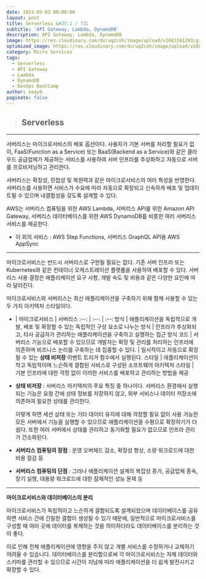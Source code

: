 ```yaml
---
date: 2023-05-03 00:00:00
layout: post
title: Serverless &#35;1 / TIL
subtitle: 'API Gateway, Lambda, DynamoDB'
description: API Gateway, Lambda, DynamoDB
image: https://res.cloudinary.com/duruq2coh/image/upload/v1683161283/gitio/msa_b5yogy.png
optimized_image: https://res.cloudinary.com/duruq2coh/image/upload/v1683161283/gitio/msa_b5yogy.png
category: Micro Services
tags:
  - Serverless
  - API Gateway
  - Lambda
  - DynamoDB
  - DevOps BootCamp
author: seay0
paginate: false
---
```


> ## **Serverless** 
---

서버리스는 마이크로서비스의 배포 옵션이다. 사용자가 기본 서버를 처리할 필요가 없이, FaaS(Function as a Service) 또는 BaaS(Backend as a Service)와 같은 클라우드 공급업체가 제공하는 서비스를 사용하여 서버 인프라를 추상화하고 자동으로 서버를 프로비저닝하고 관리한다.

서버리스는 확장성, 민첩성 및 복원력과 같은 마이크로서비스의 여러 특성을 반영한다. 서버리스를 사용하면 서비스가 수요에 따라 자동으로 확장되고 신속하게 배포 및 업데이트될 수 있으며 내결함성을 갖도록 설계할 수 있다.

AWS는 서버리스 컴퓨팅을 위한 AWS Lambda, 서버리스 API를 위한 Amazon API Gateway, 서버리스 데이터베이스를 위한 AWS DynamoDB를 비롯한 여러 서버리스 서비스를 제공한다. 
- 이 외의 서비스 : AWS Step Functions, 서버리스 GraphQL API용 AWS AppSync

---

마이크로서비스는 반드시 서버리스로 구현될 필요는 없다. 기존 서버 인프라 또는 Kubernetes와 같은 컨테이너 오케스트레이션 플랫폼을 사용하여 배포할 수 있다. 서버리스 사용 결정은 애플리케이션 요구 사항, 개발 속도 및 비용과 같은 다양한 요인에 따라 달라진다.

마이크로서비스와 서버리스는 최신 애플리케이션을 구축하기 위해 함께 사용할 수 있는 두 가지 아키텍처 스타일이다.

- | 마이크로서비스 | 서버리스
:--: | :--: | :--: 
방식 | 애플리케이션을 독립적으로 개발, 배포 및 확장할 수 있는 독립적인 구성 요소로 나누는 방식 | 인프라가 추상화되고, 타사 공급자가 관리하는 애플리케이션을 구축하고 실행하는 접근 방식
코드 | 서버리스 기능으로 배포할 수 있으므로 개발자는 확장 및 관리를 처리하는 인프라에 의존하며 비즈니스 논리를 구축하는 데 집중할 수 있다. | 일시적이고 자동으로 확장될 수 있는 **상태 비저장** 이벤트 트리거 함수에서 실행된다.
스타일 | 애플리케이션이 작고 독립적이며 느슨하게 결합된 서비스로 구성된 소프트웨어 아키텍처 스타일 | 기본 인프라에 대한 걱정 없이 이러한 서비스를 배포하고 관리하는 방법을 제공

* **상태 비저장** : 서버리스 아키텍처의 주요 특징 중 하나이다. 서버리스 환경에서 실행되는 기능은 요청 간에 상태 정보를 저장하지 않고, 외부 서비스나 데이터 저장소에 의존하여 필요한 상태를 관리한다. 

  이렇게 하면 세션 상태 또는 기타 데이터 유지에 대해 걱정할 필요 없이 사용 가능한 모든 서버에서 기능을 실행할 수 있으므로 애플리케이션을 수평으로 확장하기가 더 쉽다. 또한 여러 서버에서 상태를 관리하고 동기화할 필요가 없으므로 인프라 관리가 간소화된다.


* **서버리스 컴퓨팅의 장점** : 
운영 오버헤드 감소, 확장성 향상, 소량 워크로드에 대한 비용 절감 등
* **서버리스 컴퓨팅의 단점** : 
그러나 애플리케이션 설계의 복잡성 증가, 공급업체 종속, 장기 실행, 대용량 워크로드에 대한 잠재적인 성능 문제 등

---

**마이크로서비스와 데이터베이스의 분리**  

마이크로서비스가 독립적이고 느슨하게 결합되도록 설계되었으며 데이터베이스를 공유하면 서비스 간에 긴밀한 결합이 생성될 수 있기 때문에, 일반적으로 마이크로서비스를 구성할 때 여러 곳에 데이터를 복제하는 것을 의미하더라도 데이터베이스를 분리하는 것이 좋다.

이로 인해 전체 애플리케이션에 영향을 주지 않고 개별 서비스를 수정하거나 교체하기 어려울 수 있습니다. 데이터베이스를 분리함으로써 각 마이크로서비스는 자체 데이터와 스키마를 관리할 수 있으므로 시간이 지남에 따라 애플리케이션을 더 쉽게 발전시키고 확장할 수 있다.